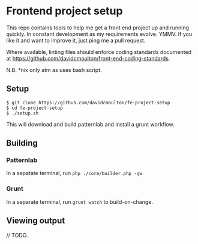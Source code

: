 # Frontend project setup
This repo contains tools to help me get a front end project up and running quickly. In constant development as my requirements evolve. YMMV. If you like it and want to improve it, just ping me a pull request.

Where available, linting files should enforce coding standards documented at https://github.com/davidcmoulton/front-end-coding-standards.

N.B. \*nix only atm as uses bash script.

## Setup

```
$ git clone https://github.com/davidcmoulton/fe-project-setup 
$ cd fe-project-setup 
$ ./setup.sh
```

This will download and build patternlab and install a grunt workflow.

## Building
### Patternlab
In a sepatate terminal, run `php ./core/builder.php -gw`

### Grunt  
In a separate terminal, run `grunt watch` to build-on-change.

## Viewing output
// TODO.
 
